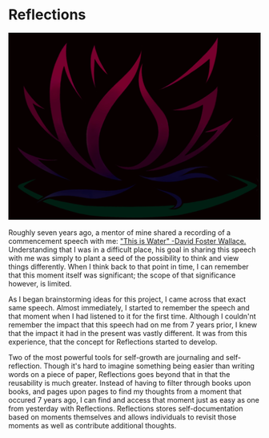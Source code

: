 # Reflections

![Application Logo](main_app/static/images/ReflectionsLogo.jpeg)

Roughly seven years ago, a mentor of mine shared a recording of a commencement speech with me: ["This is Water" -David Foster Wallace.](https://www.youtube.com/watch?v=8CrOL-ydFMI) Understanding that I was in a difficult place, his goal in sharing this speech with me was simply to plant a seed of the possibility to think and view things differently. When I think back to that point in time, I can remember that this moment itself was significant; the scope of that significance however, is limited. 

As I began brainstorming ideas for this project, I came across that exact same speech. Almost immediately, I started to remember the speech and that moment when I had listened to it for the first time. Although I couldn'nt remember the impact that this speech had on me from 7 years prior, I knew that the impact it had in the present was vastly different. It was from this experience, that the concept for Reflections started to develop. 

Two of the most powerful tools for self-growth are journaling and self-reflection. Though it's hard to imagine something being easier than writing words on a piece of paper, Reflections goes beyond that in that the reusability is much greater. Instead of having to filter through books upon books, and pages upon pages to find my thoughts from a moment that occured 7 years ago, I can find and access that moment just as easy as one from yesterday with Reflections. Reflections stores self-documentation based on moments themselves and allows individuals to revisit those moments as well as contribute additional thoughts. 
















